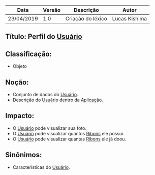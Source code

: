| Data | Versão | Descrição | Autor |
|---|---|---|---|
| 23/04/2019 | 1.0 | Criação do léxico  | Lucas Kishima |

## Título: Perfil do [Usuário](https://github.com/requisitos-2019-1/Ribon/blob/master/Modelagem%20de%20Requisitos/Lexicos/Usuário.md)

## Classificação:

- Objeto

## Noção:

- Conjunto de dados do [Usuário](https://github.com/requisitos-2019-1/Ribon/blob/master/Modelagem%20de%20Requisitos/Lexicos/Usuário.md).
- Descrição do [Usuário](https://github.com/requisitos-2019-1/Ribon/blob/master/Modelagem%20de%20Requisitos/Lexicos/Usuário.md) dentro da [Aplicação](https://github.com/requisitos-2019-1/Ribon/blob/master/Modelagem%20de%20Requisitos/Lexicos/Aplicativo.md).

## Impacto:

- O [Usuário](https://github.com/requisitos-2019-1/Ribon/blob/master/Modelagem%20de%20Requisitos/Lexicos/Usuário.md) pode visualizar sua foto.
- O [Usuário](https://github.com/requisitos-2019-1/Ribon/blob/master/Modelagem%20de%20Requisitos/Lexicos/Usuário.md) pode visualizar quantos [Ribons](https://github.com/requisitos-2019-1/Ribon/blob/master/Modelagem%20de%20Requisitos/Lexicos/Ribon.md) ele possui.
- O [Usuário](https://github.com/requisitos-2019-1/Ribon/blob/master/Modelagem%20de%20Requisitos/Lexicos/Usuário.md) pode visualizar quantas [Ribons](https://github.com/requisitos-2019-1/Ribon/blob/master/Modelagem%20de%20Requisitos/Lexicos/Ribon.md) ele já doou.

## Sinônimos:

- Características do [Usuário](https://github.com/requisitos-2019-1/Ribon/blob/master/Modelagem%20de%20Requisitos/Lexicos/Usuário.md).
